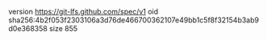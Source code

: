 version https://git-lfs.github.com/spec/v1
oid sha256:4b2f053f2303106a3d76de466700362107e49bb1c5f8f32154b3ab9d0e368358
size 855

